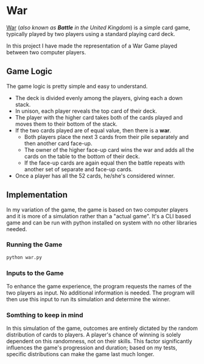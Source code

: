 # War

[War](https://en.wikipedia.org/wiki/War_(card_game)) (_also known as **Battle** in the United Kingdom_) is a simple card game, typically played by two players using a standard playing card deck.

In this project I have made the representation of a War Game played between two computer players.

## Game Logic
The game logic is pretty simple and easy to understand.

* The deck is divided evenly among the players, giving each a down stack.
* In unison, each player reveals the top card of their deck.
* The player with the higher card takes both of the cards played and moves them to their bottom of the stack.
* If the two cards played are of equal value, then there is a **war**.
  * Both players place the next 3 cards from their pile separately and then another card face-up.
  * The owner of the higher face-up card wins the war and adds all the cards on the table to the bottom of their deck.
  * If the face-up cards are again equal then the battle repeats with another set of separate and face-up cards.
* Once a player has all the 52 cards, he/she's considered winner.

## Implementation
In my variation of the game, the game is based on two computer players and it is more of a simulation rather than a "actual game". It's a CLI based game and can be run with python installed on system with no other libraries needed.

### Running the Game
```bash
python war.py
```

### Inputs to the Game
To enhance the game experience, the program requests the names of the two players as input. No additional information is needed. The program will then use this input to run its simulation and determine the winner.

### Somthing to keep in mind
In this simulation of the game, outcomes are entirely dictated by the random distribution of cards to players. A player's chance of winning is solely dependent on this randomness, not on their skills. This factor significantly influences the game's progression and duration; based on my tests, specific distributions can make the game last much longer.